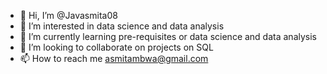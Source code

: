 - 👋 Hi, I’m @Javasmita08
- 👀 I’m interested in data science and data analysis
- 🌱 I’m currently learning pre-requisites or data science and data analysis
- 💞️ I’m looking to collaborate on projects on SQL
- 📫 How to reach me asmitambwa@gmail.com

<!---
Javasmita08/Javasmita08 is a ✨ special ✨ repository because its `README.md` (this file) appears on your GitHub profile.
You can click the Preview link to take a look at your changes.
--->
